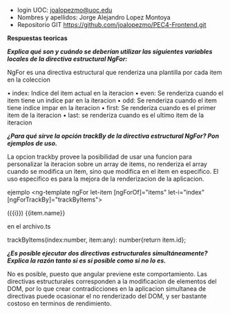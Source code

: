 - login UOC: joalopezmo@uoc.edu
- Nombres y apellidos: Jorge Alejandro Lopez Montoya
- Repositorio GIT https://github.com/joalopezmo/PEC4-Frontend.git

**Respuestas teoricas**

***Explica qué son y cuándo se deberían utilizar las siguientes variables locales de la directiva estructural NgFor:***

NgFor es una directiva estructural que renderiza una plantilla por cada item en la coleccion

• index: Indice del item actual en la iteracion
• even: Se renderiza cuando el item tiene un indice par en la iteracion
• odd: Se renderiza cuando el item tiene indice impar en la iteracion
• first: Se renderiza cuando es el primer item de la iteracion
• last: se renderiza cuando es el ultimo item de la iteracion

***¿Para qué sirve la opción trackBy de la directiva estructural NgFor? Pon ejemplos de uso.***

La opcion trackby provee la posibilidad de usar una funcion para personalizar la iteracion sobre un array de items, no renderiza el array cuando se modifica un item, sino que modifica en el item en especifico. El uso especifico es para la mejora de la renderizacion de la aplicacion.

ejemplo 
<ng-template ngFor let-item [ngForOf]="items" let-i="index" [ngForTrackBy]="trackByItems">
    <div>({{i}}) {{item.name}}</div>
</ng-template>

en el archivo.ts

trackByItems(index:number, item:any): number{return item.id};

***¿Es posible ejecutar dos directivas estructurales simultáneamente? Explica la razón tanto si es si posible como si no lo es.***

No es posible, puesto que angular previene este comportamiento. Las directivas estructurales corresponden a la modificacion de elementos del DOM, por lo que crear contradicciones en la aplicacion simultanea de directivas puede ocasionar el no renderizado del DOM, y ser bastante costoso en terminos de rendimiento.
